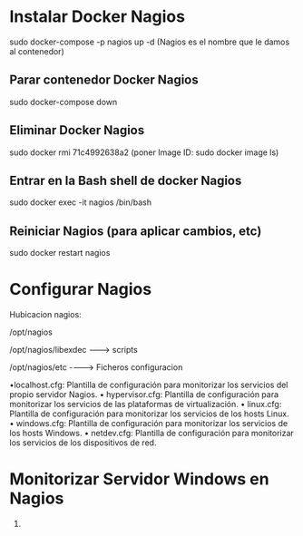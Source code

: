 # Instalar Docker Nagios
sudo docker-compose -p nagios up -d    (Nagios es el nombre que le damos al contenedor)
## Parar contenedor Docker Nagios
 sudo docker-compose down
## Eliminar Docker Nagios
sudo docker rmi  71c4992638a2 (poner Image ID: sudo docker image ls)
## Entrar en la Bash shell de docker Nagios
sudo docker exec -it nagios /bin/bash
## Reiniciar Nagios (para aplicar cambios, etc)
sudo docker restart nagios
# Configurar Nagios

Hubicacion nagios:

/opt/nagios

/opt/nagios/libexdec ---> scripts

/opt/nagios/etc ----> Ficheros configuracion

•localhost.cfg: Plantilla de configuración para monitorizar los servicios del propio servidor Nagios.
• hypervisor.cfg: Plantilla de configuración para monitorizar los servicios de las plataformas de virtualización.
• linux.cfg: Plantilla de configuración para monitorizar los servicios de los hosts Linux.
• windows.cfg: Plantilla de configuración para monitorizar los servicios de los hosts Windows.
• netdev.cfg: Plantilla de configuración para monitorizar los servicios de los dispositivos de red.

# Monitorizar Servidor Windows en Nagios

1.
 
